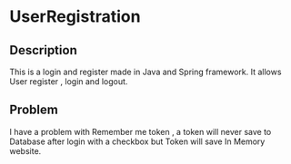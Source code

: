 # UserRegistration

## Description
This is a login and register made in Java and Spring framework. It allows User register , login and logout.

## Problem
I have a problem with Remember me token , a token will never save to Database after login with a checkbox but Token will save In Memory website.
